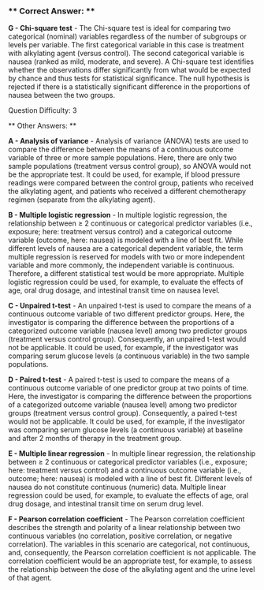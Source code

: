 ### ** Correct Answer: **

**G - Chi-square test** - The Chi-square test is ideal for comparing two categorical (nominal) variables regardless of the number of subgroups or levels per variable. The first categorical variable in this case is treatment with alkylating agent (versus control). The second categorical variable is nausea (ranked as mild, moderate, and severe). A Chi-square test identifies whether the observations differ significantly from what would be expected by chance and thus tests for statistical significance. The null hypothesis is rejected if there is a statistically significant difference in the proportions of nausea between the two groups.

Question Difficulty: 3

** Other Answers: **

**A - Analysis of variance** - Analysis of variance (ANOVA) tests are used to compare the difference between the means of a continuous outcome variable of three or more sample populations. Here, there are only two sample populations (treatment versus control group), so ANOVA would not be the appropriate test. It could be used, for example, if blood pressure readings were compared between the control group, patients who received the alkylating agent, and patients who received a different chemotherapy regimen (separate from the alkylating agent).

**B - Multiple logistic regression** - In multiple logistic regression, the relationship between ≥ 2 continuous or categorical predictor variables (i.e., exposure; here: treatment versus control) and a categorical outcome variable (outcome, here: nausea) is modeled with a line of best fit. While different levels of nausea are a categorical dependent variable, the term multiple regression is reserved for models with two or more independent variable and more commonly, the independent variable is continuous. Therefore, a different statistical test would be more appropriate. Multiple logistic regression could be used, for example, to evaluate the effects of age, oral drug dosage, and intestinal transit time on nausea level.

**C - Unpaired t-test** - An unpaired t-test is used to compare the means of a continuous outcome variable of two different predictor groups. Here, the investigator is comparing the difference between the proportions of a categorized outcome variable (nausea level) among two predictor groups (treatment versus control group). Consequently, an unpaired t-test would not be applicable. It could be used, for example, if the investigator was comparing serum glucose levels (a continuous variable) in the two sample populations.

**D - Paired t-test** - A paired t-test is used to compare the means of a continuous outcome variable of one predictor group at two points of time. Here, the investigator is comparing the difference between the proportions of a categorized outcome variable (nausea level) among two predictor groups (treatment versus control group). Consequently, a paired t-test would not be applicable. It could be used, for example, if the investigator was comparing serum glucose levels (a continuous variable) at baseline and after 2 months of therapy in the treatment group.

**E - Multiple linear regression** - In multiple linear regression, the relationship between ≥ 2 continuous or categorical predictor variables (i.e., exposure; here: treatment versus control) and a continuous outcome variable (i.e., outcome; here: nausea) is modeled with a line of best fit. Different levels of nausea do not constitute continuous (numeric) data. Multiple linear regression could be used, for example, to evaluate the effects of age, oral drug dosage, and intestinal transit time on serum drug level.

**F - Pearson correlation coefficient** - The Pearson correlation coefficient describes the strength and polarity of a linear relationship between two continuous variables (no correlation, positive correlation, or negative correlation). The variables in this scenario are categorical, not continuous, and, consequently, the Pearson correlation coefficient is not applicable. The correlation coefficient would be an appropriate test, for example, to assess the relationship between the dose of the alkylating agent and the urine level of that agent.

